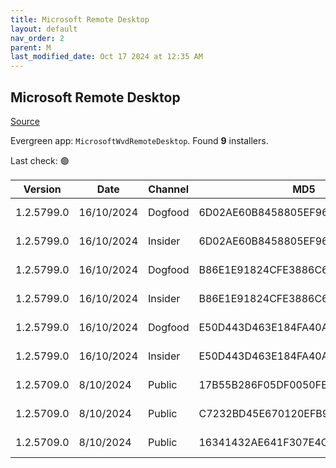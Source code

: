 ```yaml
---
title: Microsoft Remote Desktop
layout: default
nav_order: 2
parent: M
last_modified_date: Oct 17 2024 at 12:35 AM
---
```


## Microsoft Remote Desktop

[Source](https://docs.microsoft.com/en-us/azure/virtual-desktop/connect-windows-7-10)

Evergreen app: `MicrosoftWvdRemoteDesktop`. Found **9** installers.

Last check: 🟢

| Version    | Date       | Channel | MD5                              | Sha2                                                                                                                             | Architecture | Filename                           | URI                                                                                                                                    |
| ---------- | ---------- | ------- | -------------------------------- | -------------------------------------------------------------------------------------------------------------------------------- | ------------ | ---------------------------------- | -------------------------------------------------------------------------------------------------------------------------------------- |
| 1.2.5799.0 | 16/10/2024 | Dogfood | 6D02AE60B8458805EF96995C3A9557F9 | 4975E44FE29784E907E7C143DD296D928A263427F1252B9D09EAAAA52230AFCB8BE09905BAD7514DF9E4ECCDE90F039A60B8807570EEAC081BE48504B291A9B3 | ARM64        | RemoteDesktop_1.2.5799.0_ARM64.msi | [https://query.prod.cms.rt.microsoft.com/cms/api/am/binary/RW1qifU](https://query.prod.cms.rt.microsoft.com/cms/api/am/binary/RW1qifU) |
| 1.2.5799.0 | 16/10/2024 | Insider | 6D02AE60B8458805EF96995C3A9557F9 | 4975E44FE29784E907E7C143DD296D928A263427F1252B9D09EAAAA52230AFCB8BE09905BAD7514DF9E4ECCDE90F039A60B8807570EEAC081BE48504B291A9B3 | ARM64        | RemoteDesktop_1.2.5799.0_ARM64.msi | [https://query.prod.cms.rt.microsoft.com/cms/api/am/binary/RW1qifU](https://query.prod.cms.rt.microsoft.com/cms/api/am/binary/RW1qifU) |
| 1.2.5799.0 | 16/10/2024 | Dogfood | B86E1E91824CFE3886C6FFB7D84CED02 | 220A2E0CFC843BC476A545E39731F56DF93F3FD05045FEABC74C0A713BA347BCA307F6C6B2676449B2A0BB95635A909B613B13BAFE1ACE94A9A5A08CBBA8C1EE | x64          | RemoteDesktop_1.2.5799.0_x64.msi   | [https://query.prod.cms.rt.microsoft.com/cms/api/am/binary/RW1qnwH](https://query.prod.cms.rt.microsoft.com/cms/api/am/binary/RW1qnwH) |
| 1.2.5799.0 | 16/10/2024 | Insider | B86E1E91824CFE3886C6FFB7D84CED02 | 220A2E0CFC843BC476A545E39731F56DF93F3FD05045FEABC74C0A713BA347BCA307F6C6B2676449B2A0BB95635A909B613B13BAFE1ACE94A9A5A08CBBA8C1EE | x64          | RemoteDesktop_1.2.5799.0_x64.msi   | [https://query.prod.cms.rt.microsoft.com/cms/api/am/binary/RW1qnwH](https://query.prod.cms.rt.microsoft.com/cms/api/am/binary/RW1qnwH) |
| 1.2.5799.0 | 16/10/2024 | Dogfood | E50D443D463E184FA40A86F8B2215735 | 6E5A74D24871660C697D52C0304D69F6C83BBEB82AEECF99234C86490B949EE9CC8AE0CCBCEC5403D7388BBE4421E6E87114DEC41A4376CD3DAA40BCE35C8DC5 | x86          | RemoteDesktop_1.2.5799.0_x86.msi   | [https://query.prod.cms.rt.microsoft.com/cms/api/am/binary/RW1qd58](https://query.prod.cms.rt.microsoft.com/cms/api/am/binary/RW1qd58) |
| 1.2.5799.0 | 16/10/2024 | Insider | E50D443D463E184FA40A86F8B2215735 | 6E5A74D24871660C697D52C0304D69F6C83BBEB82AEECF99234C86490B949EE9CC8AE0CCBCEC5403D7388BBE4421E6E87114DEC41A4376CD3DAA40BCE35C8DC5 | x86          | RemoteDesktop_1.2.5799.0_x86.msi   | [https://query.prod.cms.rt.microsoft.com/cms/api/am/binary/RW1qd58](https://query.prod.cms.rt.microsoft.com/cms/api/am/binary/RW1qd58) |
| 1.2.5709.0 | 8/10/2024  | Public  | 17B55B286F05DF0050FE8C9F33026004 | CFEA58BBC4D72EC99249B1C6AAB4FEFB073EE8392B7570D6AFF710C7E5F4D1FE1D2C0E8A659D1728DA18DDCA444C9FD4F72748E6A3F21B76330C3B6B4247B451 | ARM64        | RemoteDesktop_1.2.5709.0_ARM64.msi | [https://query.prod.cms.rt.microsoft.com/cms/api/am/binary/RW1pMZi](https://query.prod.cms.rt.microsoft.com/cms/api/am/binary/RW1pMZi) |
| 1.2.5709.0 | 8/10/2024  | Public  | C7232BD45E670120EFB96C3CA4A5F64C | A2F6DF7884D1F5C2662225221F4DDF63E102442E2C275FBA5D8D71949CA29E9B082B5E29E48054E5E9965860B8CEDAE19D9E4B7CE45E173580D2FF6B01E3E29F | x64          | RemoteDesktop_1.2.5709.0_x64.msi   | [https://query.prod.cms.rt.microsoft.com/cms/api/am/binary/RW1pMZj](https://query.prod.cms.rt.microsoft.com/cms/api/am/binary/RW1pMZj) |
| 1.2.5709.0 | 8/10/2024  | Public  | 16341432AE641F307E4C15941A0E42D7 | 0603C1EE861DBB74FBC164A95C0DC37F83ECFA313D05118D5E621F42750BFAC24AEDB572D6E3C100F29E72602D070116D8C5B154D4C1F16AFE6B34D44BFBD1A8 | x86          | RemoteDesktop_1.2.5709.0_x86.msi   | [https://query.prod.cms.rt.microsoft.com/cms/api/am/binary/RW1pMZl](https://query.prod.cms.rt.microsoft.com/cms/api/am/binary/RW1pMZl) |
